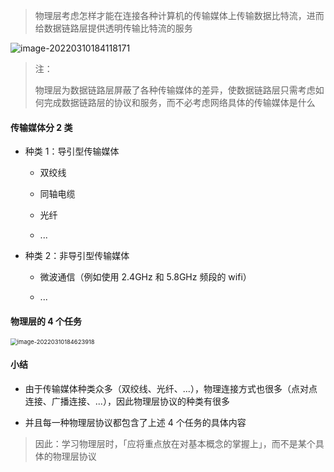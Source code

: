 > 物理层考虑怎样才能在连接各种计算机的传输媒体上传输数据比特流，进而给数据链路层提供透明传输比特流的服务

![image-20220310184118171](https://gitee.com/pj-l/imgs-1/raw/master/image-20220310184118171.png)

> 注：
> 
> 物理层为数据链路层屏蔽了各种传输媒体的差异，使数据链路层只需考虑如何完成数据链路层的协议和服务，而不必考虑网络具体的传输媒体是什么

#### 传输媒体分 2 类

- 种类 1：导引型传输媒体

	- 双绞线

	- 同轴电缆

	- 光纤

	- ...

- 种类 2：非导引型传输媒体

	- 微波通信（例如使用 2.4GHz 和 5.8GHz 频段的 wifi）

	- ...

#### 物理层的 4 个任务

<img src="https://gitee.com/pj-l/imgs-1/raw/master/image-20220310184623918.png" alt="image-20220310184623918" style="zoom: 67%;" />

#### 小结

- 由于传输媒体种类众多（双绞线、光纤、...），物理连接方式也很多（点对点连接、广播连接、...），因此物理层协议的种类有很多

- 并且每一种物理层协议都包含了上述 4 个任务的具体内容

> 因此：学习物理层时，「应将重点放在对基本概念的掌握上」，而不是某个具体的物理层协议 
